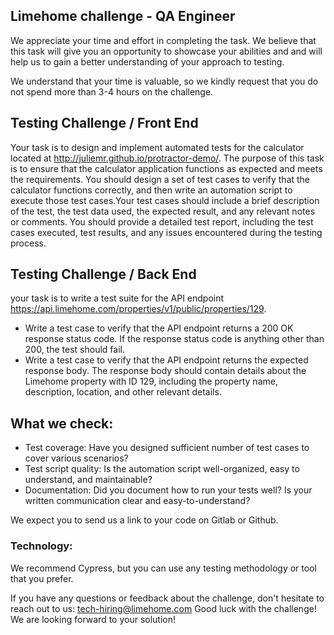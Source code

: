 ## Limehome challenge - QA Engineer

We appreciate your time and effort in completing the task. We believe that this task will give you an opportunity to showcase your abilities and and will help us to gain a better understanding of your approach to testing.

We understand that your time is valuable, so we kindly request that you do not spend more than 3-4 hours on the challenge.


## Testing Challenge / Front End
Your task is to design and implement automated tests for the calculator located at http://juliemr.github.io/protractor-demo/. The purpose of this task is to ensure that the calculator application functions as expected and meets the requirements. You should design a set of test cases to verify that the calculator functions correctly, and then write an automation script to execute those test cases.Your test cases should include a brief description of the test, the test data used, the expected result, and any relevant notes or comments.
You should provide a detailed test report, including the test cases executed, test results, and any issues encountered during the testing process.

## Testing Challenge / Back End
your task is to write a test suite for the API endpoint https://api.limehome.com/properties/v1/public/properties/129.


- Write a test case to verify that the API endpoint returns a 200 OK response status code. If the response status code is anything other than 200, the test should  fail.
- Write a test case to verify that the API endpoint returns the expected response body. The response body should contain details about the Limehome property with ID 129, including the property name, description, location, and other relevant details.



## What we check:
- Test coverage: Have you designed sufficient number of test cases to cover various scenarios?
- Test script quality: Is the automation script well-organized, easy to understand, and maintainable?
- Documentation: Did you document how to run your tests well? Is your written communication clear and easy-to-understand?

We expect you to send us a link to your code on Gitlab or Github.

### Technology:
We recommend Cypress, but you can use any testing methodology or tool that you prefer.

If you have any questions or feedback about the challenge, don't hesitate to reach out to us: tech-hiring@limehome.com
Good luck with the challenge! We are looking forward to your solution!
